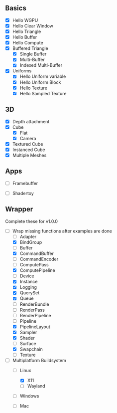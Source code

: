 ## Basics
- [x] Hello WGPU
- [x] Hello Clear Window
- [x] Hello Triangle
- [x] Hello Buffer
- [x] Hello Compute
- [x] Buffered Triangle
  - [x] Single Buffer
  - [x] Multi-Buffer
  - [x] Indexed Multi-Buffer
- [x] Uniforms
  - [x] Hello Uniform variable
  - [x] Hello Uniform Block
  - [x] Hello Texture
  - [x] Hello Sampled Texture

## 3D
- [x] Depth attachment
- [x] Cube
  - [x] Flat
  - [x] Camera
- [x] Textured Cube
- [x] Instanced Cube
- [x] Multiple Meshes

## Apps
- [ ] Framebuffer
- [ ] Shadertoy


## Wrapper
Complete these for v1.0.0
- [ ] Wrap missing functions after examples are done
  - [ ] Adapter
  - [x] BindGroup
  - [ ] Buffer
  - [x] CommandBuffer
  - [ ] CommandEncoder
  - [ ] ComputePass
  - [x] ComputePipeline
  - [ ] Device
  - [x] Instance
  - [x] Logging
  - [x] QuerySet
  - [x] Queue
  - [ ] RenderBundle
  - [ ] RenderPass
  - [ ] RenderPipeline
  - [ ] Pipeline
  - [x] PipelineLayout
  - [x] Sampler
  - [x] Shader
  - [ ] Surface
  - [x] Swapchain
  - [ ] Texture
- [ ] Multiplatform Buildsystem
  - [ ] Linux
    - [x] X11
    - [ ] Wayland
  - [ ] Windows
  - [ ] Mac

